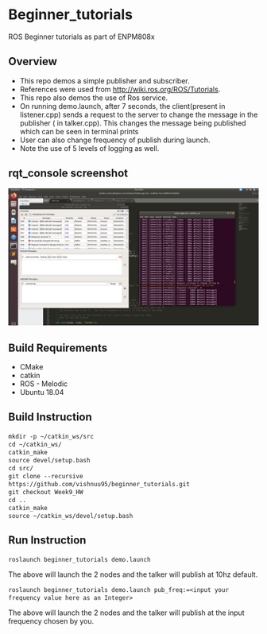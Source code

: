 # Beginner_tutorials
ROS Beginner tutorials as part of ENPM808x

## Overview
* This repo demos a simple publisher and subscriber. 
* References were used from http://wiki.ros.org/ROS/Tutorials. 
* This repo also demos the use of Ros service.
* On running demo.launch, after 7 seconds, the client(present in listener.cpp) 
   sends a request to the server to change the message in the publisher ( in talker.cpp).
   This changes the message being published which can be seen in terminal prints
* User can also change frequency of publish during launch.
* Note the use of 5 levels of logging as well. 

## rqt_console screenshot
![image](https://github.com/vishnuu95/beginner_tutorials/blob/Week9_HW/rqt_console.png)

## Build Requirements
* CMake
* catkin
* ROS - Melodic
* Ubuntu 18.04

## Build Instruction
```
mkdir -p ~/catkin_ws/src
cd ~/catkin_ws/
catkin_make
source devel/setup.bash
cd src/
git clone --recursive https://github.com/vishnuu95/beginner_tutorials.git
git checkout Week9_HW
cd ..
catkin_make
source ~/catkin_ws/devel/setup.bash
```

## Run Instruction

```
roslaunch beginner_tutorials demo.launch
```
The above will launch the 2 nodes and the talker will publish at 10hz default. 
```
roslaunch beginner_tutorials demo.launch pub_freq:=<input your frequency value here as an Integer>
```
The above will launch the 2 nodes and the talker will publish at the input frequency chosen by you.


